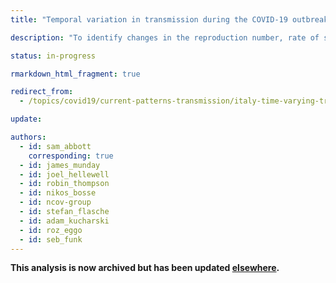```yaml
---
title: "Temporal variation in transmission during the COVID-19 outbreak in Italy"

description: "To identify changes in the reproduction number, rate of spread, and doubling time during the course of the COVID-19 outbreak in Italy whilst accounting for potential biases due to delays in case reporting."

status: in-progress

rmarkdown_html_fragment: true

redirect_from:
  - /topics/covid19/current-patterns-transmission/italy-time-varying-transmission.html

update: 

authors:
  - id: sam_abbott
    corresponding: true 
  - id: james_munday
  - id: joel_hellewell
  - id: robin_thompson
  - id: nikos_bosse
  - id: ncov-group
  - id: stefan_flasche
  - id: adam_kucharski
  - id: roz_eggo
  - id: seb_funk
---
```


<p><b>This analysis is now archived but has been updated <a href="https://epiforecasts.io/covid/posts/global/">elsewhere</a>.</b></p>